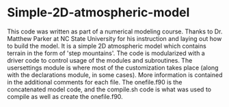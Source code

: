 # Simple-2D-atmospheric-model
This code was written as part of a numerical modeling course. Thanks to Dr. Matthew Parker at NC State University for his instruction and laying out how to build the model.
It is a simple 2D atmospheric model which contains terrain in the form of 'step mountains'. The code is modularized with a driver code to control usage of the modules and subroutines. The usersettings module is where most of the customization takes place (along with the declarations module, in some cases). More information is contained in the additional comments for each file. The onefile.f90 is the concatenated model code, and the compile.sh code is what was used to compile as well as create the onefile.f90.
